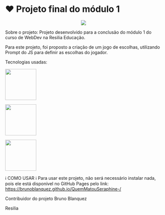# ❤️ Projeto final do módulo 1


<p align="center">
  <img src="https://camo.githubusercontent.com/d957f9a61fe97bd5d91c48d79785981517a7de816a974ed647e66178c1e3ad01/687474703a2f2f696d672e736869656c64732e696f2f7374617469632f76313f6c6162656c3d535441545553266d6573736167653d46494e414c495a41444f26636f6c6f723d475245454e267374796c653d666f722d7468652d6261646765">
</p>


Sobre o projeto:
Projeto desenvolvido para a conclusão do módulo 1 do curso de WebDev na Resilia Educação.

Para este projeto, foi proposto a criação de um jogo de escolhas, utilizando Prompt do JS para definir as escolhas do jogador.

Tecnologias usadas:

<p>
  <img width="100" height="100" src="https://camo.githubusercontent.com/528e232c728b497080cbf31d2a7e797caa81e402ff81643f79b2c2c395a29f17/68747470733a2f2f63646e2e6a7364656c6976722e6e65742f67682f64657669636f6e732f64657669636f6e2f69636f6e732f6a6176617363726970742f6a6176617363726970742d706c61696e2e737667">
</p>

<p>
  <img width="100" height="100" src="https://centroinovar.com.br/wp-content/uploads/2021/06/CSS3.png">
</p>

<p>
  <img width="100" height="100" src="https://upload.wikimedia.org/wikipedia/commons/thumb/6/61/HTML5_logo_and_wordmark.svg/1200px-HTML5_logo_and_wordmark.svg.png">
</p>
     

ℹ️ COMO USAR ℹ️
Para usar este projeto, não será necessário instalar nada, pois ele está disponível no GitHub Pages pelo link: https://brunoblanquez.github.io/QuemMatouSeraphine-/


Contribuidor do projeto
Bruno Blanquez



Resilia
